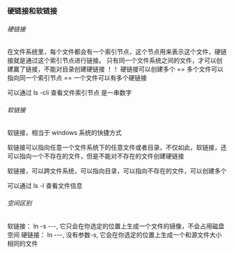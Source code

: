 ### 硬链接和软链接

###### 硬链接

在文件系统里，每个文件都会有一个索引节点，这个节点用来表示这个文件，硬链接就是通过这个索引节点进行链接。
只有同一个文件系统之间的文件，才可以创建赢了链接，不能对目录创建硬链接
！！ 硬链接可以创建多个 == 多个文件可以指向同一个索引节点 == 一个文件可以有多个硬链接

可以通过 ls -cli 查看文件索引节点 是一串数字

###### 软链接

软链接，相当于 windows 系统的快捷方式

软链接可以指向任意一个文件系统下的任意文件或者目录，不仅如此，软链接，还可以指向一个不存在的文件，但是不能对不存在的文件创建硬链接

软链接，可以跨文件系统，可以指向目录，可以指向不存在的文件，可以创建多个

可以通过 ls -l 查看文件信息

###### 空间区别

软链接： ln -s ---, 它只会在你选定的位置上生成一个文件的镜像，不会占用磁盘空间
硬链接： ln ---, 没有参数-s, 它会在你选定的位置上生成一个和源文件大小相同的文件
